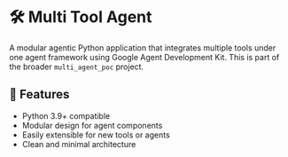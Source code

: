 # 🛠️ Multi Tool Agent

A modular agentic Python application that integrates multiple tools under one agent framework using Google Agent Development Kit. This is part of the broader `multi_agent_poc` project.

## 🚀 Features

- Python 3.9+ compatible
- Modular design for agent components
- Easily extensible for new tools or agents
- Clean and minimal architecture



